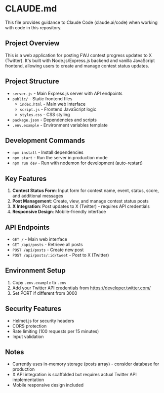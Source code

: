 # CLAUDE.md

This file provides guidance to Claude Code (claude.ai/code) when working with code in this repository.

## Project Overview

This is a web application for posting FWJ contest progress updates to X (Twitter). It's built with Node.js/Express.js backend and vanilla JavaScript frontend, allowing users to create and manage contest status updates.

## Project Structure

- `server.js` - Main Express.js server with API endpoints
- `public/` - Static frontend files
  - `index.html` - Main web interface
  - `script.js` - Frontend JavaScript logic
  - `styles.css` - CSS styling
- `package.json` - Dependencies and scripts
- `.env.example` - Environment variables template

## Development Commands

- `npm install` - Install dependencies
- `npm start` - Run the server in production mode
- `npm run dev` - Run with nodemon for development (auto-restart)

## Key Features

1. **Contest Status Form**: Input form for contest name, event, status, score, and additional messages
2. **Post Management**: Create, view, and manage contest status posts
3. **X Integration**: Post updates to X (Twitter) - requires API credentials
4. **Responsive Design**: Mobile-friendly interface

## API Endpoints

- `GET /` - Main web interface
- `GET /api/posts` - Retrieve all posts
- `POST /api/posts` - Create new post
- `POST /api/posts/:id/tweet` - Post to X (Twitter)

## Environment Setup

1. Copy `.env.example` to `.env`
2. Add your Twitter API credentials from https://developer.twitter.com/
3. Set PORT if different from 3000

## Security Features

- Helmet.js for security headers
- CORS protection
- Rate limiting (100 requests per 15 minutes)
- Input validation

## Notes

- Currently uses in-memory storage (posts array) - consider database for production
- X API integration is scaffolded but requires actual Twitter API implementation
- Mobile responsive design included